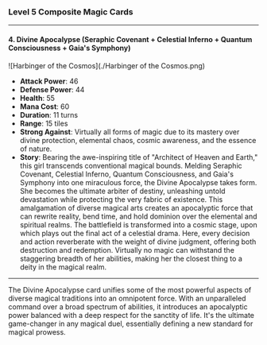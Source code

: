 ### Level 5 Composite Magic Cards

---

#### 4. Divine Apocalypse (Seraphic Covenant + Celestial Inferno + Quantum Consciousness + Gaia's Symphony)

![Harbinger of the Cosmos](./Harbinger of the Cosmos.png)

- **Attack Power**: 46
- **Defense Power**: 44
- **Health**: 55
- **Mana Cost**: 60
- **Duration**: 11 turns
- **Range**: 15 tiles
- **Strong Against**: Virtually all forms of magic due to its mastery over divine protection, elemental chaos, cosmic awareness, and the essence of nature.
- **Story**: Bearing the awe-inspiring title of "Architect of Heaven and Earth," this girl transcends conventional magical bounds. Melding Seraphic Covenant, Celestial Inferno, Quantum Consciousness, and Gaia's Symphony into one miraculous force, the Divine Apocalypse takes form. She becomes the ultimate arbiter of destiny, unleashing untold devastation while protecting the very fabric of existence. This amalgamation of diverse magical arts creates an apocalyptic force that can rewrite reality, bend time, and hold dominion over the elemental and spiritual realms. The battlefield is transformed into a cosmic stage, upon which plays out the final act of a celestial drama. Here, every decision and action reverberate with the weight of divine judgment, offering both destruction and redemption. Virtually no magic can withstand the staggering breadth of her abilities, making her the closest thing to a deity in the magical realm.

---

The Divine Apocalypse card unifies some of the most powerful aspects of diverse magical traditions into an omnipotent force. With an unparalleled command over a broad spectrum of abilities, it introduces an apocalyptic power balanced with a deep respect for the sanctity of life. It's the ultimate game-changer in any magical duel, essentially defining a new standard for magical prowess.